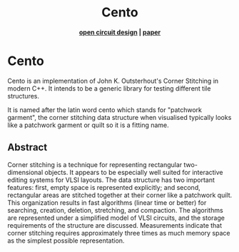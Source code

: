 <h1 align="center">
    Cento
</h1>
<p align="center">
    <strong>
        <a href="http://opencircuitdesign.com/">open circuit design</a> |
        <a href="http://opencircuitdesign.com/magic/archive/papers/Magic_corner_stitching_original_paper.pdf">paper</a>
    </strong>
</p>

# Cento

Cento is an implementation of John K. Outsterhout's Corner Stitching in modern
C++. It intends to be a generic library for testing different tile structures.

It is named after the latin word cento which stands for "patchwork garment",
the corner stitching data structure when visualised typically looks like a
patchwork garment or quilt so it is a fitting name.

## Abstract

Corner stitching is a technique for representing rectangular two-dimensional
objects. It appears to be especially well suited for interactive editing
systems for VLSI layouts. The data structure has two important features: first,
empty space is represented explicitly; and second, rectangular areas are
stitched together at their corner like a patchwork quilt. This organization
results in fast algorithms (linear time or better) for searching, creation,
deletion, stretching, and compaction. The algorithms are represented under a
simplified model of VLSI circuits, and the storage requirements of the structure
are discussed. Measurements indicate that corner stitching requires
approximately three times as much memory space as the simplest possible
representation.
